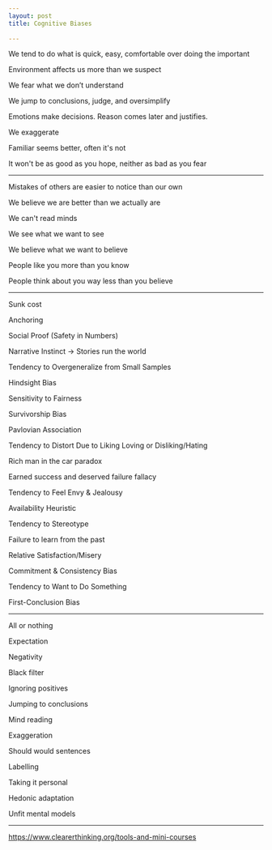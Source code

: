 ```yaml
---
layout: post
title: Cognitive Biases   
 
---
```



We tend to do what is quick, easy, comfortable over doing the important 

Environment affects us more than we suspect

We fear what we don’t understand 

We jump to conclusions, judge, and oversimplify 

Emotions make decisions. Reason comes later and justifies.

We exaggerate

Familiar seems better, often it's not 

It won't be as good as you hope, neither as bad as you fear 


---

Mistakes of others are easier to notice than our own 

We believe we are better than we actually are

We can't read minds

We see what we want to see

We believe what we want to believe 

People like you more than you know 

People think about you way less than you believe 

---

Sunk cost 

Anchoring

Social Proof (Safety in Numbers)

Narrative Instinct -> Stories run the world

Tendency to Overgeneralize from Small Samples

Hindsight Bias

Sensitivity to Fairness

Survivorship Bias

Pavlovian Association

Tendency to Distort Due to Liking Loving or Disliking/Hating

Rich man in the car paradox 

Earned success and deserved failure fallacy

Tendency to Feel Envy & Jealousy

Availability Heuristic

Tendency to Stereotype

Failure to learn from the past

Relative Satisfaction/Misery

Commitment & Consistency Bias

Tendency to Want to Do Something

First-Conclusion Bias


---


All or nothing 

Expectation 

Negativity 

Black filter 

Ignoring positives

Jumping to conclusions 

Mind reading 

Exaggeration 

Should would sentences

Labelling

Taking it personal 

Hedonic adaptation 

Unfit mental models 


---

<https://www.clearerthinking.org/tools-and-mini-courses>